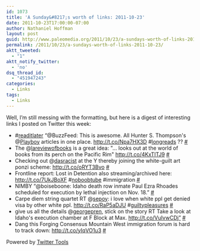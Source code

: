 ```yaml
---
id: 1073
title: 'A Sunday&#8217;s worth of links: 2011-10-23'
date: 2011-10-23T17:00:00-07:00
author: Nathaniel Hoffman
layout: post
guid: http://www.paleomedia.org/2011/10/23/a-sundays-worth-of-links-2011-10-23/
permalink: /2011/10/23/a-sundays-worth-of-links-2011-10-23/
aktt_tweeted:
  - "1"
aktt_notify_twitter:
  - 'no'
dsq_thread_id:
  - "451947243"
categories:
  - Links
tags:
  - Links
---
```

Well, I&#8217;m still messing with the formatting, but here is a digest of interesting links I posted on Twitter this week:

<ul class="aktt_tweet_digest">
  <li>
    #<a href="http://search.twitter.com/search?q=%23readitlater" class="aktt_hashtag">readitlater</a> “@BuzzFeed: This is awesome. All Hunter S. Thompson's @<a href="http://twitter.com/Playboy" class="aktt_username">Playboy</a> articles in one place. <a href="http://t.co/Npa7HX3D" rel="nofollow">http://t.co/Npa7HX3D</a> #<a href="http://search.twitter.com/search?q=%23longreads" class="aktt_hashtag">longreads</a> ?? <a href="http://twitter.com/paleomedia/statuses/126392018032275456" class="aktt_tweet_time">#</a>
  </li>
  <li>
    The @<a href="http://twitter.com/lareviewofbooks" class="aktt_username">lareviewofbooks</a> is a great idea: "&#8230; looks out at the world of books from its perch on the Pacific Rim" <a href="http://t.co/4KxTITJ9" rel="nofollow">http://t.co/4KxTITJ9</a> <a href="http://twitter.com/paleomedia/statuses/126401209266479104" class="aktt_tweet_time">#</a>
  </li>
  <li>
    Checking out @<a href="http://twitter.com/dasracist" class="aktt_username">dasracist</a> at the Y thereby joining the white-guilt art ponzi scheme: <a href="http://t.co/oRYT3Bvo" rel="nofollow">http://t.co/oRYT3Bvo</a> <a href="http://twitter.com/paleomedia/statuses/126413134092177408" class="aktt_tweet_time">#</a>
  </li>
  <li>
    Frontline report: Lost in Detention also streaming/archived here: <a href="http://t.co/7UkJBoXF" rel="nofollow">http://t.co/7UkJBoXF</a> #<a href="http://search.twitter.com/search?q=%23noboobtube" class="aktt_hashtag">noboobtube</a> #immigration <a href="http://twitter.com/paleomedia/statuses/126466208416534528" class="aktt_tweet_time">#</a>
  </li>
  <li>
    NIMBY “@boiseboone: Idaho death row inmate Paul Ezra Rhoades scheduled for execution by lethal injection on Nov. 18.” <a href="http://twitter.com/paleomedia/statuses/126699342802329600" class="aktt_tweet_time">#</a>
  </li>
  <li>
    Carpe diem string quartet RT @<a href="http://twitter.com/sepoy" class="aktt_username">sepoy</a>: i love when white ppl get denied visa by other white ppl. <a href="http://t.co/RaP5aDJU" rel="nofollow">http://t.co/RaP5aDJU</a> #<a href="http://search.twitter.com/search?q=%23guiltypleasures" class="aktt_hashtag">guiltypleasures</a> <a href="http://twitter.com/paleomedia/statuses/126996255816695808" class="aktt_tweet_time">#</a>
  </li>
  <li>
    give us all the details @<a href="http://twitter.com/georgepren" class="aktt_username">georgepren</a>, stick on the story RT Take a look at Idaho's execution chamber at F Block at Max. <a href="http://t.co/VuIvwCDj”" rel="nofollow">http://t.co/VuIvwCDj”</a> <a href="http://twitter.com/paleomedia/statuses/127156808287649792" class="aktt_tweet_time">#</a>
  </li>
  <li>
    Dang this Forging Consensus Mountain West immigration forum is hard to track down: <a href="http://t.co/yIqVO1u3" rel="nofollow">http://t.co/yIqVO1u3</a> <a href="http://twitter.com/paleomedia/statuses/127205954575007744" class="aktt_tweet_time">#</a>
  </li>
</ul>

<p class="aktt_credit">
  Powered by <a href="http://alexking.org/projects/wordpress">Twitter Tools</a>
</p>